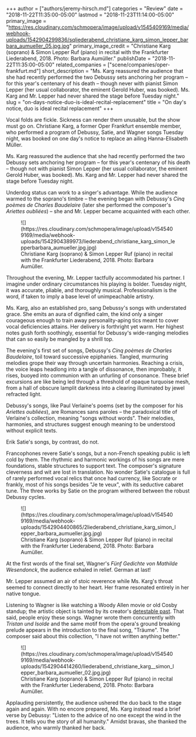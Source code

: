 +++
author = ["authors/jeremy-hirsch.md"]
categories = "Review"
date = "2018-11-22T11:35:00-05:00"
lastmod = "2018-11-23T11:14:00-05:00"
primary_image = "https://res.cloudinary.com/schmopera/image/upload/v1545409169/media/webhook-uploads/1542904299836/sqliederabend_christiane_karg_simon_lepper_barbara_aumueller_05.jpg.jpg"
primary_image_credit = "Christiane Karg (soprano) & Simon Lepper Ruf (piano) in recital with the Frankfurter Liederabend, 2018. Photo: Barbara Aumüller."
publishDate = "2018-11-22T11:35:00-05:00"
related_companies = ["scene/companies/oper-frankfurt.md"]
short_description = "Ms. Karg reassured the audience that she had recently performed the two Debussy sets anchoring her program – for this year&#039;s centenary of his death – though never with pianist Simon Lepper (her usual collaborator, the eminent Gerold Huber, was booked). Ms. Karg and Mr. Lepper had never shared the stage before Tuesday night."
slug = "on-days-notice-duo-is-ideal-recital-replacement"
title = "On day&#039;s notice, duo is ideal recital replacement"
+++

Vocal folds are fickle. Sickness can render them unusable, but the show must go on. Christiane Karg, a former Oper Frankfurt ensemble member, who performed a program of Debussy, Satie, and Wagner songs Tuesday night, was booked on one day's notice to replace an ailing Hanna-Elisabeth Müller.
 
Ms. Karg reassured the audience that she had recently performed the two Debussy sets anchoring her program – for this year's centenary of his death – though not with pianist Simon Lepper (her usual collaborator, the eminent Gerold Huber, was booked). Ms. Karg and Mr. Lepper had never shared the stage before Tuesday night.
 
Underdog status can work to a singer's advantage. While the audience warmed to the soprano's timbre – the evening began with Debussy's *Cinq poèmes de Charles Baudelaire* (later she performed the composer's *Ariettes oubliées*) – she and Mr. Lepper became acquainted with each other.

<figure data-type="image">
![](https://res.cloudinary.com/schmopera/image/upload/v1545409169/media/webhook-uploads/1542904389973/liederabend_christiane_karg_simon_lepperbarbara_aumueller.jpg.jpg)
<figcaption>Christiane Karg (soprano) & Simon Lepper Ruf (piano) in recital with the Frankfurter Liederabend, 2018. Photo: Barbara Aumüller.</figcaption>
</figure>

Throughout the evening, Mr. Lepper tactfully accommodated his partner. I imagine under ordinary circumstances his playing is bolder. Tuesday night, it was accurate, pliable, and thoroughly musical. Professionalism is the word, if taken to imply a base level of unimpeachable artistry.
 
Ms. Karg, also an established pro, sang Debussy's songs with understated grace. She emits an aura of dignified calm, the kind only a singer courageous enough to train away personality-aping tics meant to cover vocal deficiencies attains. Her delivery is forthright yet warm. Her highest notes gush forth soothingly, essential for Debussy's wide-ranging melodies that can so easily be mangled by a shrill top.
 
The evening's first set of songs, Debussy's *Cinq poèmes de Charles Baudelaire*, toil toward successive epiphanies. Tangled, murmuring melodies grope their way through uncertain harmonies. Reaching a crisis, the voice leaps headlong into a tangle of dissonance, then improbably, it rises, buoyed into communion with an unfurling of consonance. These brief excursions are like being led through a threshold of opaque turquoise mesh, from a hall of obscure lamplit darkness into a clearing illuminated by jewel refracted light.
 
Debussy's songs, like Paul Verlaine's poems (set by the composer for his *Ariettes oubliées*), are Romances sans paroles – the paradoxical title of Verlaine's collection, meaning "songs without words". Their melodies, harmonies, and structures suggest enough meaning to be understood without explicit texts.
 
Erik Satie's songs, by contrast, do not.
 
Francophones revere Satie's songs, but a non-French speaking public is left cold by them. The rhythmic and harmonic workings of his songs are mere foundations, stable structures to support text. The composer's signature cleverness and wit are lost in translation. No wonder Satie's catalogue is full of rarely performed vocal relics that once had currency, like Socrate or frankly, most of his songs besides "Je te veux", with its seductive cabaret tune. The three works by Satie on the program withered between the robust Debussy cycles.

<figure data-type="image">
![](https://res.cloudinary.com/schmopera/image/upload/v1545409169/media/webhook-uploads/1542904400865/2liederabend_christiane_karg_simon_lepper_barbara_aumueller.jpg.jpg)
<figcaption>Christiane Karg (soprano) & Simon Lepper Ruf (piano) in recital with the Frankfurter Liederabend, 2018. Photo: Barbara Aumüller.</figcaption>
</figure>

At the first words of the final set, Wagner's *Fünf Gedichte von Mathilde Wesendonck*, the audience exhaled in relief. German at last!
 
Mr. Lepper assumed an air of stoic reverence while Ms. Karg's throat seemed to connect directly to her heart. Her frame resonated entirely in her native tongue.
 
Listening to Wagner is like watching a Woody Allen movie or old Cosby standup; the artistic object is tainted by its creator's [detestable past](https://www.dw.com/en/the-hateful-side-of-wagners-musical-genius/a-16850818). That said, people enjoy these songs. Wagner wrote them concurrently with *Tristan und Isolde* and the same motif from the opera's ground breaking prelude appears in the introduction to the final song, "Träume". The composer said about this collection, "I have not written anything better."

<figure data-type="image">
![](https://res.cloudinary.com/schmopera/image/upload/v1545409169/media/webhook-uploads/1542904414260/liederabend_christiane_karg__simon_lepper_barbara_aumueller_02.jpg.jpg)
<figcaption>Christiane Karg (soprano) & Simon Lepper Ruf (piano) in recital with the Frankfurter Liederabend, 2018. Photo: Barbara Aumüller.</figcaption>
</figure>
 
Applauding persistently, the audience ushered the duo back to the stage again and again. With no encore prepared, Ms. Karg instead read a brief verse by Debussy: "Listen to the advice of no one except the wind in the trees. It tells you the story of all humanity." Amidst bravas, she thanked the audience, who warmly thanked her back.
